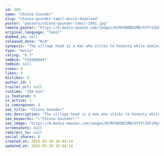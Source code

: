 ```yaml
---
id: 289
name: "Chinna Gounder"
slug: "chinna-gounder-tamil-movie-download"
poster: "posters/chinna-gounder-tamil-1991.jpg"
remote_poster: "https://m.media-amazon.com/images/M/MV5BODE2MDc5YTYtZmFiMy00ZjY3LTg3OGEtYjE0MmY4MTE2Nzc0XkEyXkFqcGc@._V1_SX300.jpg"
original_language: "Tamil"
dubbed_in: null
released_date: "N/A"
synopsis: "The village head is a man who sticks to honesty while making judgements. However, when he falls prey to a conspiracy, he bravely fights to ensure that justice prevails in his village."
type: "movie"
rating: "6.7"
imdbid: "tt0306644"
tmdbid: null
views: 0
likes: 0
dislikes: 0
author_id: 1
trailer_url: null
runtime: "150 min"
is_featured: 0
is_active: 1
is_comingsoon: 0
seo_title: "Chinna Gounder"
seo_description: "The village head is a man who sticks to honesty while making judgements. However, when he falls prey to a conspiracy, he bravely fights to ensure that justice prevails in his village."
seo_keywords: "\"Chinna Gounder\""
seo_image: "https://m.media-amazon.com/images/M/MV5BODE2MDc5YTYtZmFiMy00ZjY3LTg3OGEtYjE0MmY4MTE2Nzc0XkEyXkFqcGc@._V1_SX300.jpg"
screenshots: null
redirect_to: null
social_shares: 0
created_at: 2025-03-20 18:44:14
updated_at: 2025-03-20 18:44:14
---
```



